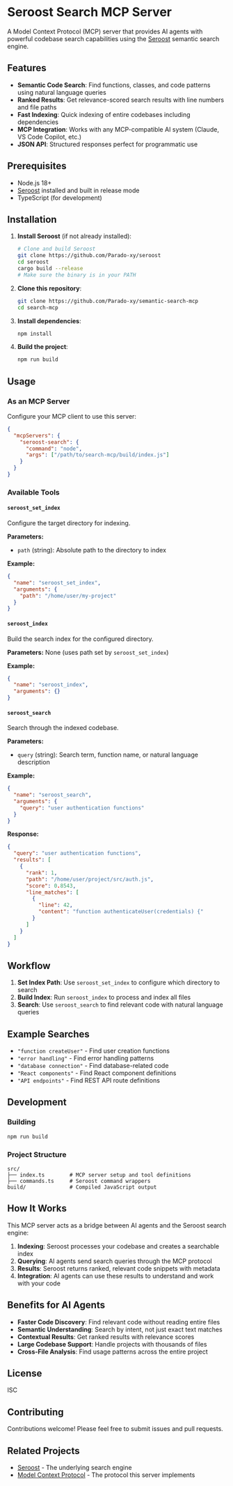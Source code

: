 # Seroost Search MCP Server

A Model Context Protocol (MCP) server that provides AI agents with powerful codebase search capabilities using the [Seroost](https://github.com/Parado-xy/seroost) semantic search engine.

## Features

- **Semantic Code Search**: Find functions, classes, and code patterns using natural language queries
- **Ranked Results**: Get relevance-scored search results with line numbers and file paths
- **Fast Indexing**: Quick indexing of entire codebases including dependencies
- **MCP Integration**: Works with any MCP-compatible AI system (Claude, VS Code Copilot, etc.)
- **JSON API**: Structured responses perfect for programmatic use

## Prerequisites

- Node.js 18+
- [Seroost](https://github.com/Parado-xy/seroost) installed and built in release mode
- TypeScript (for development)

## Installation

1. **Install Seroost** (if not already installed):

   ```bash
   # Clone and build Seroost
   git clone https://github.com/Parado-xy/seroost
   cd seroost
   cargo build --release
   # Make sure the binary is in your PATH
   ```

2. **Clone this repository**:

   ```bash
   git clone https://github.com/Parado-xy/semantic-search-mcp
   cd search-mcp
   ```

3. **Install dependencies**:

   ```bash
   npm install
   ```

4. **Build the project**:
   ```bash
   npm run build
   ```

## Usage

### As an MCP Server

Configure your MCP client to use this server:

```json
{
  "mcpServers": {
    "seroost-search": {
      "command": "node",
      "args": ["/path/to/search-mcp/build/index.js"]
    }
  }
}
```

### Available Tools

#### `seroost_set_index`

Configure the target directory for indexing.

**Parameters:**

- `path` (string): Absolute path to the directory to index

**Example:**

```json
{
  "name": "seroost_set_index",
  "arguments": {
    "path": "/home/user/my-project"
  }
}
```

#### `seroost_index`

Build the search index for the configured directory.

**Parameters:** None (uses path set by `seroost_set_index`)

**Example:**

```json
{
  "name": "seroost_index",
  "arguments": {}
}
```

#### `seroost_search`

Search through the indexed codebase.

**Parameters:**

- `query` (string): Search term, function name, or natural language description

**Example:**

```json
{
  "name": "seroost_search",
  "arguments": {
    "query": "user authentication functions"
  }
}
```

**Response:**

```json
{
  "query": "user authentication functions",
  "results": [
    {
      "rank": 1,
      "path": "/home/user/project/src/auth.js",
      "score": 0.8543,
      "line_matches": [
        {
          "line": 42,
          "content": "function authenticateUser(credentials) {"
        }
      ]
    }
  ]
}
```

## Workflow

1. **Set Index Path**: Use `seroost_set_index` to configure which directory to search
2. **Build Index**: Run `seroost_index` to process and index all files
3. **Search**: Use `seroost_search` to find relevant code with natural language queries

## Example Searches

- `"function createUser"` - Find user creation functions
- `"error handling"` - Find error handling patterns
- `"database connection"` - Find database-related code
- `"React components"` - Find React component definitions
- `"API endpoints"` - Find REST API route definitions

## Development

### Building

```bash
npm run build
```

### Project Structure

```
src/
├── index.ts        # MCP server setup and tool definitions
├── commands.ts     # Seroost command wrappers
build/              # Compiled JavaScript output
```

## How It Works

This MCP server acts as a bridge between AI agents and the Seroost search engine:

1. **Indexing**: Seroost processes your codebase and creates a searchable index
2. **Querying**: AI agents send search queries through the MCP protocol
3. **Results**: Seroost returns ranked, relevant code snippets with metadata
4. **Integration**: AI agents can use these results to understand and work with your code

## Benefits for AI Agents

- **Faster Code Discovery**: Find relevant code without reading entire files
- **Semantic Understanding**: Search by intent, not just exact text matches
- **Contextual Results**: Get ranked results with relevance scores
- **Large Codebase Support**: Handle projects with thousands of files
- **Cross-File Analysis**: Find usage patterns across the entire project

## License

ISC

## Contributing

Contributions welcome! Please feel free to submit issues and pull requests.

## Related Projects

- [Seroost](https://github.com/Parado-xy/seroost) - The underlying search engine
- [Model Context Protocol](https://github.com/modelcontextprotocol) - The protocol this server implements
